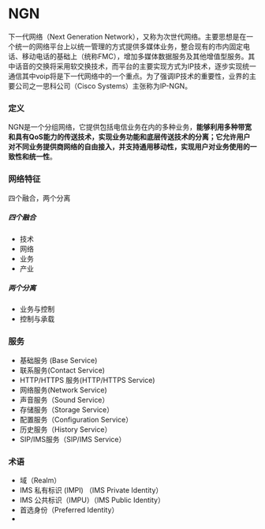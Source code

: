 # NGN

下一代网络（Next Generation Network），又称为次世代网络。主要思想是在一个统一的网络平台上以统一管理的方式提供多媒体业务，整合现有的市内固定电话、移动电话的基础上（统称FMC），增加多媒体数据服务及其他增值型服务。其中话音的交换将采用软交换技术，而平台的主要实现方式为IP技术，逐步实现统一通信其中voip将是下一代网络中的一个重点。为了强调IP技术的重要性，业界的主要公司之一思科公司（Cisco Systems）主张称为IP-NGN。



### 定义

NGN是一个分组网络，它提供包括电信业务在内的多种业务，**能够利用多种带宽和具有QoS能力的传送技术，实现业务功能和底层传送技术的分离；它允许用户对不同业务提供商网络的自由接入，并支持通用移动性，实现用户对业务使用的一致性和统一性**。

### 网络特征

四个融合，两个分离

##### 四个融合

- 技术
- 网络
- 业务
- 产业

##### 两个分离

- 业务与控制
- 控制与承载

### 服务

- 基础服务 (Base Service)
- 联系服务(Contact Service)
- HTTP/HTTPS 服务(HTTP/HTTPS Service)
- 网络服务(Network Service)
- 声音服务（Sound Service）
- 存储服务（Storage Service）
- 配置服务（Configuration Service）
- 历史服务（History Service）
- SIP/IMS服务（SIP/IMS Service）

### 术语

- 域（Realm）
- IMS 私有标识 (IMPI) （IMS Private Identity）
- IMS 公共标识（IMPU）（IMS Public Identity）
- 首选身份（Preferred Identity）
- 